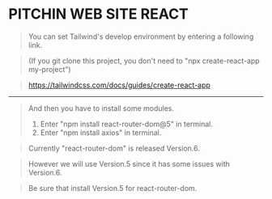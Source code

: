 PITCHIN WEB SITE REACT
======================

>You can set Tailwind's develop environment by entering a following link.

>(If you git clone this project, you don't need to "npx create-react-app my-project")

><https://tailwindcss.com/docs/guides/create-react-app>

* * *

>And then you have to install some modules.
>1. Enter "npm install react-router-dom@5" in terminal.
>2. Enter "npm install axios" in terminal.

>Currently "react-router-dom" is released Version.6.

>However we will use Version.5 since it has some issues with Version.6.

>Be sure that install Version.5 for react-router-dom.

>

